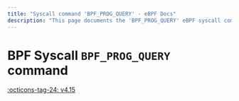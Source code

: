 ```yaml
---
title: "Syscall command 'BPF_PROG_QUERY' - eBPF Docs"
description: "This page documents the 'BPF_PROG_QUERY' eBPF syscall command, including its defintion, usage, program types that can use it, and examples."
---
```

# BPF Syscall `BPF_PROG_QUERY` command

<!-- [FEATURE_TAG](BPF_PROG_QUERY) -->
[:octicons-tag-24: v4.15](https://github.com/torvalds/linux/commit/468e2f64d220fe2dc11caa2bcb9b3a1e50fc7321)
<!-- [/FEATURE_TAG] -->

<!-- TODO -->
